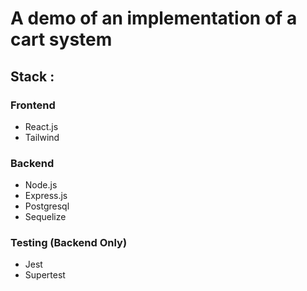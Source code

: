 # A demo of an implementation of a cart system

## Stack :
### Frontend
- React.js
- Tailwind
### Backend
- Node.js
- Express.js
- Postgresql
- Sequelize
### Testing (Backend Only)
- Jest
- Supertest